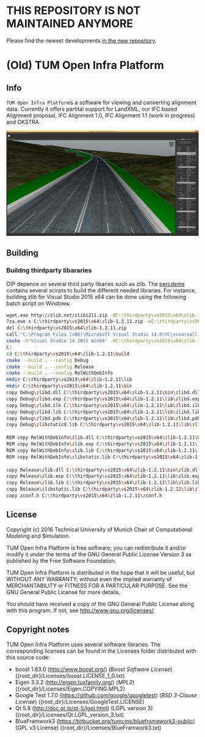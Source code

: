 # THIS REPOSITORY IS NOT MAINTAINED ANYMORE

Please find the newest developments [in the new repository](https://github.com/tumcms/Open-Infra-Platform).


# (Old) TUM Open Infra Platform

## Info

`TUM Open Infra Platform`is a software for viewing and converting alignment data. Currently it offers partital support for LandXML, our IFC based Alignment proposal, IFC Alignment 1.0, IFC Alignment 1.1 (work in progress) and OKSTRA.

![Beta1_5_Windows8_1.png](screenshots/Beta1_5_Windows8_1.png)

## Building

### Buildng thirdparty libararies

OIP depence on several third party libaries such as zlib. The [percdems](http://bitbucket.org/Vertexwahn/percdems/src) contains several scirpts to build the different needed libraries. For instance, building zlib for Visual Studio 2015 x64 can be done using the following batch script on Windows:

```bash
wget.exe http://zlib.net/zlib1211.zip -OC:\thirdparty\vs2015\x64\zlib-1.2.11.zip
7za.exe x C:\thirdparty\vs2015\x64\zlib-1.2.11.zip -oC:\thirdparty\vs2015\x64
del C:\thirdparty\vs2015\x64\zlib-1.2.11.zip
call "C:\Program Files (x86)\Microsoft Visual Studio 14.0\VC\vcvarsall.bat" amd64
cmake -G"Visual Studio 14 2015 Win64" -HC:\thirdparty\vs2015\x64\zlib-1.2.11 -BC:\thirdparty\vs2015\x64\zlib-1.2.11\build
C:
cd C:\thirdparty\vs2015\x64\zlib-1.2.11\build
cmake --build . --config Debug
cmake --build . --config Release
cmake --build . --config RelWithDebInfo
mkdir C:\thirdparty\vs2015\x64\zlib-1.2.11\lib
mkdir C:\thirdparty\vs2015\x64\zlib-1.2.11\bin
copy Debug\zlibd.dll C:\thirdparty\vs2015\x64\zlib-1.2.11\bin\zlibd.dll
copy Debug\zlibd.exp C:\thirdparty\vs2015\x64\zlib-1.2.11\lib\zlibd.exp
copy Debug\zlibd.ilk C:\thirdparty\vs2015\x64\zlib-1.2.11\lib\zlibd.ilk
copy Debug\zlibd.lib C:\thirdparty\vs2015\x64\zlib-1.2.11\lib\zlibd.lib
copy Debug\zlibd.pdb C:\thirdparty\vs2015\x64\zlib-1.2.11\lib\zlibd.pdb
copy Debug\zlibstaticd.lib C:\thirdparty\vs2015\x64\zlib-1.2.11\lib\zlibstaticd.lib

REM copy RelWithDebInfo\zlib.dll C:\thirdparty\vs2015\x64\zlib-1.2.11\bin\zlib.dll
REM copy RelWithDebInfo\zlib.exp C:\thirdparty\vs2015\x64\zlib-1.2.11\lib\zlib.exp
REM copy RelWithDebInfo\zlib.lib C:\thirdparty\vs2015\x64\zlib-1.2.11\lib\zlib.lib
REM copy RelWithDebInfo\zlibstatic.lib C:\thirdparty\vs2015\x64\zlib-1.2.11\lib\zlibstatic.lib

copy Release\zlib.dll C:\thirdparty\vs2015\x64\zlib-1.2.11\bin\zlib.dll
copy Release\zlib.exp C:\thirdparty\vs2015\x64\zlib-1.2.11\lib\zlib.exp
copy Release\zlib.lib C:\thirdparty\vs2015\x64\zlib-1.2.11\lib\zlib.lib
copy Release\zlibstatic.lib C:\thirdparty\vs2015\x64\zlib-1.2.11\lib\zlibstatic.lib
copy zconf.h C:\thirdparty\vs2015\x64\zlib-1.2.11\zconf.h
```

## License

Copyright (c) 2016 Technical University of Munich
Chair of Computational Modeling and Simulation.

TUM Open Infra Platform is free software; you can redistribute it and/or modify
it under the terms of the GNU General Public License Version 3
as published by the Free Software Foundation.

TUM Open Infra Platform is distributed in the hope that it will be useful,
but WITHOUT ANY WARRANTY; without even the implied warranty of
MERCHANTABILITY or FITNESS FOR A PARTICULAR PURPOSE. See the
GNU General Public License for more details.

You should have received a copy of the GNU General Public License
along with this program. If not, see <http://www.gnu.org/licenses/>.

## Copyright notes
TUM Open Infra Platform uses several software libraries. The corresponding licenses can be found in the Licenses folder distributed with this source code:

* boost 1.63.0 (http://www.boost.org/) (*Boost Software License*) ({root_dir}/Licenses/boost.LICENSE_1_0.txt)
* Eigen 3.3.2 (http://eigen.tuxfamily.org/) (*MPL2*) ({root_dir}/Licenses/Eigen.COPYING.MPL2)
* Google Test 1.7.0 (https://github.com/google/googletest) (*BSD 3-Clause License*) ({root_dir}/Licenses/GoogleTest.LICENSE)
* Qt 5.8 (http://doc.qt.io/qt-5/lgpl.html) (LGPL version 3) ({root_dir}/Licenses/Qt.LGPL_version_3.txt)
* BlueFramwork3 (https://bitbucket.org/tumcms/blueframework3-public) (GPL v3 License) ({root_dir}/Licenses/BlueFramwork3.txt)

